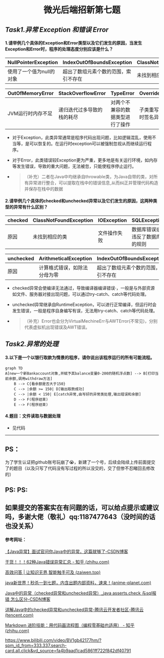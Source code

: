 # <center>微光后端招新第七题</center>

## ***Task1.异常 Exception 和错误 Error***

#### 1.请举例几个具体的Exception和Error类型以及它们发生的原因，当发生Exception和Error时，程序的处理态度分别应该是什么？

| NullPointerException     | IndexOutOfBoundsException            | ClassNotFoundException | NumberFormatException | IllegalArgumentException       | **IOException** | FileNotFoundException    |
| ------------------------ | ------------------------------------ | ---------------------- | --------------------- | ------------------------------ | --------------- | ------------------------ |
| 使用了一个值为null的对象 | 超出了数组元素个数的范围，索引不存在 | 未找到相应的类         | 数字的格式发生了错误  | 方法接受了一个不符合类型的参数 | 文件操作失败    | 未找到要求访问的文件SQLE |

| OutOfMemoryError  | StackOverflowError         | **TypeError**                    | **OverrideError**      |
| ----------------- | -------------------------- | -------------------------------- | ---------------------- |
| JVM运行时内存不足 | 递归迭代过多导致的栈的耗尽 | 对两个不兼容的数据类型进行了操作 | 子类重写父类时签名异常 |

- 对于Exception，此类异常通常是程序代码出现问题，比如逻辑混乱，使用不当等，是可以恢复的。在运行时exception可以被强制忽视从而继续运行程序。

- 对于Error，此类错误较Exception更为严重，更多地是有关运行环境，如内存等发生错误，导致的重大问题，无法被忽，只能使程序停止运行。

- > （补充）二者在Java中均继承自throwable类，为Java自带的类，对所有异常进行整合，可以提取在栈中的错误信息,从而纠正并管理代码构造并保存在栈中的数据

#### **2.请举例几个具体的checked和unchecked异常以及它们发生的原因，这两种类型的异常有什么区别？**

| checked | ClassNotFoundException | IOException  | SQLException                   |
| ------- | ---------------------- | ------------ | ------------------------------ |
| 原因    | 未找到相应的类         | 文件操作失败 | 数据库错误或违反了数据库的规则 |

| unchecked | ArithmeticalException        | IndexOutOfBoundsException            | NullPointerException     |
| --------- | ---------------------------- | ------------------------------------ | ------------------------ |
| 原因      | 计算格式错误，如除法分母为零 | 超出了数组元素个数的范围，索引不存在 | 使用了一个值为null的对象 |

- checked异常会使编译无法通过，导致编译器编译错误·，一般是与外部资源如文件、服务器对接出现问题，可以通过try-catch、catch等代码处理。

- unchecked异常继承自RuntimeException，可以进行正常编译，但运行时会发生错误，一般是程序自身编写有误，无法用try-catch、catch等代码处理。

- > （补充）Error也会分为VirtualMechineErr与AWTError(不常见)，分别代表虚拟机出现错误及AWT错误。

## ***Task2.异常的处理***

#### 3.以下是一个以银行取款为情景的程序，请你说出该程序运行的所有可能流程。

```mermaid
graph TD
A[new一个新Bankaccount对象,并赋予其balance变量0-200的随机浮点数] --> B[打印当前余额,调用withdraw方法]
    B --> C{看余额是否大于150}
    C --> |余额 >= 150| D[输出取款成功]
    C --> |余额 < 150| E[catch异常,由写好的异常类处理,输出错误和余额]
 	D --> F(程序结束)
 	E --> F(程序结束)
```

#### 4.题目：文件读取与数据处理
- 见代码


---
## PS：
为了学生认证把github账号玩崩了😭，新建了一个号，后续会陆续上传前面提交了的题目（以及只写了代码没有写过程的所以没交的，交了但惨不忍睹回去修改的）
## PS: PS: 
如果提交的答案实在有问题的话，可以给点提示或建议吗，多谢大佬（敬礼）qq:1187477643（没时间的话也没关系）
---
#### 参考网址：

[【Java异常】面试官问你Java中的异常，这篇就够了-CSDN博客](https://blog.csdn.net/weixin_52007179/article/details/142813999)

[干货！！！62种Java错误异常汇总 - 知乎 (zhihu.com)](https://zhuanlan.zhihu.com/p/658386570)

[高效问答 | 让知识无界,智能触手可及 (zaiwen.top)](https://www.zaiwen.top/chat/working-edition)

[java新世界！秒杀一到七题，内含出题内部资料，速来！(anime-planet.com)](https://www.anime-planet.com/anime/tags/isekai)

[Java中的异常（checked异常和unchecked异常）_java asserts.check 与sql报错 怎么区分-CSDN博客](https://blog.csdn.net/qq_34039868/article/details/107145009)

[详解Java中的checked异常和unchecked异常-腾讯云开发者社区-腾讯云 (tencent.com)](https://cloud.tencent.com/developer/article/1752363)

[Markdown 进阶技能：用代码画流程图（编程零基础也适用） - 知乎 (zhihu.com)](https://zhuanlan.zhihu.com/p/69495726)

https://www.bilibili.com/video/BV1gb42177hm/?spm_id_from=333.337.search-card.all.click&vd_source=fa4b9aad1cad5861ff722f842df40791
